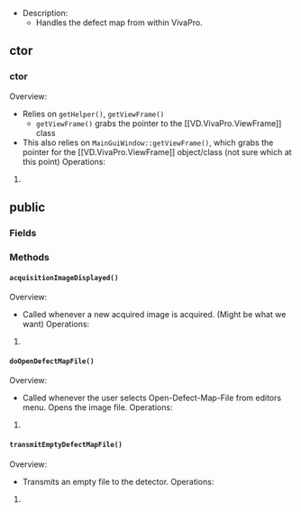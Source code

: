 - Description:
	- Handles the defect map from within VivaPro. 

## ctor
### ctor
Overview:
- Relies on `getHelper()`, `getViewFrame()`
	- `getViewFrame()` grabs the pointer to the [[VD.VivaPro.ViewFrame]] class
- This also relies on `MainGuiWindow::getViewFrame()`, which grabs the pointer for the [[VD.VivaPro.ViewFrame]] object/class (not sure which at this point)
Operations:
1. 

## public
### Fields
### Methods
#### `acquisitionImageDisplayed()`
Overview:
- Called whenever a new acquired image is acquired. (Might be what we want)
Operations:
1. 
#### `doOpenDefectMapFile()`
Overview:
- Called whenever the user selects Open-Defect-Map-File from editors menu. Opens the image file. 
Operations:
1. 

#### `transmitEmptyDefectMapFile()`
Overview:
- Transmits an empty file to the detector. 
Operations:
1. 
